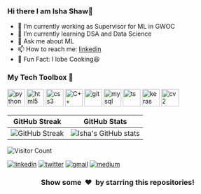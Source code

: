 ### Hi there I am Isha Shaw👋

- 🔭 I’m currently working as Supervisor for ML in GWOC
- 🌱 I’m currently learning DSA and Data Science
- 💬 Ask me about ML
- 📫 How to reach me: [linkedin](https://www.linkedin.com/in/isha-shaw-24b4501a2/)
- 🔭 Fun Fact: I lobe Cooking😆


### My Tech Toolbox 🧰

<p align="left">
<img src="https://cdn3.iconfinder.com/data/icons/logos-and-brands-adobe/512/267_Python-512.png" alt="python" width="40" height="40"/> 
<img src="https://upload.wikimedia.org/wikipedia/commons/thumb/6/61/HTML5_logo_and_wordmark.svg/512px-HTML5_logo_and_wordmark.svg.png" alt="html5" height="40"/> 
<img src="https://upload.wikimedia.org/wikipedia/commons/thumb/d/d5/CSS3_logo_and_wordmark.svg/1200px-CSS3_logo_and_wordmark.svg.png" alt="css3" height="40"/> 
<img src="https://i.pinimg.com/originals/99/f8/87/99f887833c475448723d3c9ac16c179b.png" alt="C++" width="40" height="40"/> 
<img src="https://www.vectorlogo.zone/logos/git-scm/git-scm-icon.svg" alt="git" width="40" height="40"/> 
<img src="https://i.pinimg.com/originals/50/f1/58/50f1582a95bdac10f1c3fa295c8b947b.png" alt="mysql" width="40" height="40"/>
<img src="https://img.shields.io/badge/--black?style=for-the-badge&amp;logo=tensorflow" alt="ts" width="40" height="40"/>
<img src="https://img.shields.io/badge/--black?style=for-the-badge&amp;logo=keras" alt="keras" width="40" height="40"/> 
<img src="https://img.shields.io/badge/--black?style=for-the-badge&amp;logo=opencv" alt="cv2" width="40" height="40"/>
</p>

| GitHub Streak | GitHub Stats|
| ----|-----|
| ![GitHub Streak](https://github-readme-streak-stats.herokuapp.com/?user=Isha307&show_icons=true&theme=redwhite) | ![Isha's GitHub stats](https://github-readme-stats.vercel.app/api/?username=Isha307&show_icons=true&theme=graywhite)|<img align="center" src="https://github-readme-stats.vercel.app/api/?username=Isha307&show_icons=true&theme=graywhite" />|


 ![Visitor Count](https://profile-counter.glitch.me/{Isha307}/count.svg)

<td style="text-align:center">
<a href="https://www.linkedin.com/in/isha-shaw-24b4501a2/">
<img src="https://img.shields.io/badge/--black?style=for-the-badge&amp;logo=linkedin" alt="linkedin"></a> 
<a href="https://twitter.com/ahsi307_"><img src="https://img.shields.io/badge/--black?style=for-the-badge&amp;logo=twitter" alt="twitter"></a> 
<a href="mailto:isha372002@gmail.com"><img src="https://img.shields.io/badge/--black?style=for-the-badge&amp;logo=gmail" alt="gmail"></a> 
<a href="https://medium.com/@isha372002"><img src="https://img.shields.io/badge/--black?style=for-the-badge&amp;logo=medium" alt="medium"></a> 

<h3 align="center">Show some &nbsp;❤️&nbsp; by starring this repositories!</h3


